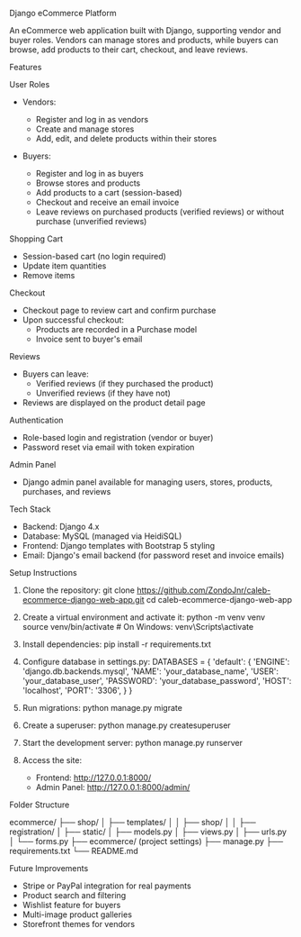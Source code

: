Django eCommerce Platform

An eCommerce web application built with Django, supporting vendor and buyer roles.
Vendors can manage stores and products, while buyers can browse, add products to their cart, checkout, and leave reviews.

Features

User Roles
- Vendors:
  - Register and log in as vendors
  - Create and manage stores
  - Add, edit, and delete products within their stores

- Buyers:
  - Register and log in as buyers
  - Browse stores and products
  - Add products to a cart (session-based)
  - Checkout and receive an email invoice
  - Leave reviews on purchased products (verified reviews) or without purchase (unverified reviews)

Shopping Cart
- Session-based cart (no login required)
- Update item quantities
- Remove items

Checkout
- Checkout page to review cart and confirm purchase
- Upon successful checkout:
  - Products are recorded in a Purchase model
  - Invoice sent to buyer's email

Reviews
- Buyers can leave:
  - Verified reviews (if they purchased the product)
  - Unverified reviews (if they have not)
- Reviews are displayed on the product detail page

Authentication
- Role-based login and registration (vendor or buyer)
- Password reset via email with token expiration

Admin Panel
- Django admin panel available for managing users, stores, products, purchases, and reviews

Tech Stack
- Backend: Django 4.x
- Database: MySQL (managed via HeidiSQL)
- Frontend: Django templates with Bootstrap 5 styling
- Email: Django's email backend (for password reset and invoice emails)

Setup Instructions

1. Clone the repository:
   git clone https://github.com/ZondoJnr/caleb-ecommerce-django-web-app.git
   cd caleb-ecommerce-django-web-app

2. Create a virtual environment and activate it:
   python -m venv venv
   source venv/bin/activate   # On Windows: venv\Scripts\activate

3. Install dependencies:
   pip install -r requirements.txt

4. Configure database in settings.py:
   DATABASES = {
       'default': {
           'ENGINE': 'django.db.backends.mysql',
           'NAME': 'your_database_name',
           'USER': 'your_database_user',
           'PASSWORD': 'your_database_password',
           'HOST': 'localhost',
           'PORT': '3306',
       }
   }

5. Run migrations:
   python manage.py migrate

6. Create a superuser:
   python manage.py createsuperuser

7. Start the development server:
   python manage.py runserver

8. Access the site:
   - Frontend: http://127.0.0.1:8000/
   - Admin Panel: http://127.0.0.1:8000/admin/

Folder Structure

ecommerce/
├── shop/
│   ├── templates/
│   │   ├── shop/
│   │   ├── registration/
│   ├── static/
│   ├── models.py
│   ├── views.py
│   ├── urls.py
│   └── forms.py
├── ecommerce/ (project settings)
├── manage.py
├── requirements.txt
└── README.md

Future Improvements
- Stripe or PayPal integration for real payments
- Product search and filtering
- Wishlist feature for buyers
- Multi-image product galleries
- Storefront themes for vendors
